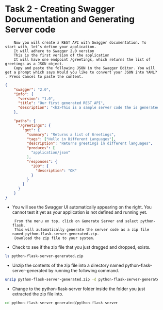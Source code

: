  # Task 2 - Creating Swagger Documentation and Generating Server code
        Now you will create a REST API with Swagger documentation. To start with, let’s define your application.
        It will adhere to Swagger 2.0 version
        This is the first version of the application
        It will have one endpoint /greetings, which returns the list of greetings as a JSON object.
        Copy and paste the following JSON in the Swagger Editor. You will get a prompt which says Would you like to convert your JSON into YAML? . Press Cancel to paste the content.

```json
{
    "swagger": "2.0",
    "info": {
      "version": "1.0",
      "title": "Our first generated REST API",
      "description": "<h2>This is a sample server code the is generated from Swagger Documenation with Swagger Editor</h2>"
    },

    "paths": {
      "/greetings": {
        "get": {
          "summary": "Returns a list of Greetings",
          "tags": ["Hello in Different Languages"],
          "description": "Returns greetings in different languages",
          "produces": [
            "application/json"
          ],
          "responses": {
            "200": {
              "description": "OK"
            }
          }
        }
      }
    }
}
```

 - You will see the Swagger UI automatically appearing on the right. You cannot test it yet as your application is not defined and running yet.

        From the menu on top, click on Generate Server and select python-flask.
        This will automatically generate the server code as a zip file named python-flask-server-generated.zip. 
        Download the zip file to your system.

 - Check to see if the zip file that you just dragged and dropped, exists.

```bash
ls python-flask-server-generated.zip
```

- Unzip the contents of the zip file into a directory named python-flask-server-generated by running the following command.
```bash
unzip python-flask-server-generated.zip -d python-flask-server-generated/
```

 - Change to the python-flask-server folder inside the folder you just extracted the zip file into.
```bash
cd python-flask-server-generated/python-flask-server
```

